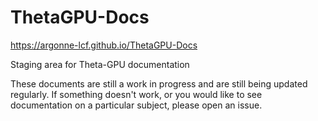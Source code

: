 # ThetaGPU-Docs
https://argonne-lcf.github.io/ThetaGPU-Docs

Staging area for Theta-GPU documentation

These documents are still a work in progress and are still being updated regularly.  If something doesn't work, or you would like to see documentation on a particular subject, please open an issue.

